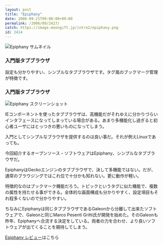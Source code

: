 ```yaml
---
layout: post
title: "Epiphany"
date: 2006-09-21T09:00:00+09:00
permalink: /2006/09/2427/
catch: https://image.moongift.jp/intro2/epiphany.png
id: 2414
---
```

 ![Epiphany サムネイル](https://image.moongift.jp/intro2/epiphany.t.png "Epiphany サムネイル")
  

### 入門版タブブラウザ
  
設定も分かりやすい、シンプルなタブブラウザです。タグ風のブックマーク管理が特徴です。  
<!--more-->  

### 入門版タブブラウザ
  

![Epiphany スクリーンショット](https://image.moongift.jp/intro2/epiphany.png "Epiphany スクリーンショット")

  

IEコンポーネントを使ったタブブラウザは、高機能だがそれゆえに分かりづらいインタフェースになってしまっている場合がある。あまり多機能化し過ぎると初心者ユーザにはとっつきの悪いものになってしまう。

  

入門としてシンプルなブラウザを提供するのは良い事だ。それが例えLinuxであっても。

  

今回紹介するオープンソース・ソフトウェアはEpiphany、シンプルなタブブラウザだ。

  

EpiphanyはGeckoエンジンのタブブラウザで、決して多機能ではない。だが、通常のブラウジングではこれ位で十分かも知れない。更に動作が軽い。

  

特徴的なのはブックマーク機能だろう。トピックというタグに似た機能で、複数の属性を持たせる事ができる。全体的な画面構成も分かりやすく、設定項目もそれ程多くないので分かりやすい。

  

ちなみにEpiphanyは同じタブブラウザであるGaleonから分離して出来たソフトウェアで、Galeonと同じMarco Pesenti Gritti氏が開発を始めた。そのGaleonも昨年、Epiphanyへ合流する決定をしている。両者の力を合わせ、より良いソフトウェアが出てくることを期待してしまう。

  

[Epiphany レビュー](http://oss.moongift.jp/review/i-2428.html)はこちら

